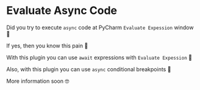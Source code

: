 # Evaluate Async Code

Did you try to execute `async` code at PyCharm `Evaluate Expession` window 🤔

If yes, then you know this pain 😬

With this plugin you can use `await` expressions with `Evaluate Expession` 🥳

Also, with this plugin you can use `async` conditional breakpoints 💪

More information soon 🤓
